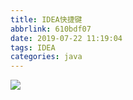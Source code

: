 ```yaml
---
title: IDEA快捷键
abbrlink: 610bdf07
date: 2019-07-22 11:19:04
tags: IDEA
categories: java
---
```

![](https://github.com/starstarb/clouding/raw/master/head/d9655f418740af960387ba2180028303.jpg)
<!--more-->